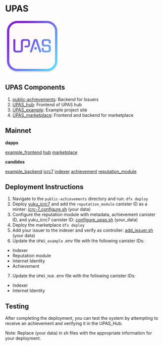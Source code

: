 # UPAS

![User Public Achievement Logo](https://github.com/relinkd/UPAS/blob/main/images/upas_logo_x05_upd3.png)

## UPAS Components

1. [public-achievements](https://github.com/relinkd/public-achievements): Backend for Issuers
2. [UPAS_hub](https://github.com/relinkd/upas_hub): Frontend of UPAS hub
3. [UPAS_example](https://github.com/relinkd/upas_example_site): Example project site
4. [UPAS_marketplace](https://github.com/relinkd/upas_marketplace): Frontend and backend for marketplace

## Mainnet

**dapps**

[example_frontend](https://5j4ti-jqaaa-aaaaj-qncma-cai.icp0.io)
[hub](https://4dtrs-laaaa-aaaaj-qncla-cai.icp0.io)
[marketplace](https://4kq2o-5iaaa-aaaaj-qnckq-cai.icp0.io)

**candides**

[example_backend](https://a4gq6-oaaaa-aaaab-qaa4q-cai.raw.icp0.io/?id=4esxg-gyaaa-aaaaj-qnclq-cai)
[icrc7](https://a4gq6-oaaaa-aaaab-qaa4q-cai.raw.icp0.io/?id=4ywnx-ryaaa-aaaaj-qncjq-cai)
[indexer](https://a4gq6-oaaaa-aaaab-qaa4q-cai.raw.icp0.io/?id=4nr42-qqaaa-aaaaj-qncka-cai)
[achievement](https://a4gq6-oaaaa-aaaab-qaa4q-cai.raw.icp0.io/?id=4wua7-kiaaa-aaaaj-qnciq-cai)
[reputation_module](https://a4gq6-oaaaa-aaaab-qaa4q-cai.raw.icp0.io/?id=47xld-4aaaa-aaaaj-qncja-cai)

## Deployment Instructions

1. Navigate to the `public-achievements` directory and run: `dfx deploy`
2. Deploy [yuku_icrc7](https://github.com/tuminfei/yuku_icrc7) and add the `reputation_module` canister ID as a minter: [icrc-7_configure.sh](https://github.com/relinkd/public-achievements/blob/main/test/icrc-7_configurate.sh) (your data)
3. Configure the reputation module with metadata, achievement canister ID, and yuku_icrc7 canister ID: [configure_upas.sh](https://github.com/relinkd/public-achievements/blob/main/test/configurate_upas.sh) (your_data)
4. Deploy the marketplace `dfx deploy`
5. Add your issuer to the indexer and verify as controller: [add_issuer.sh](https://github.com/relinkd/upas_marketplace/blob/main/test/add_issuer.sh) (your data)
6. Update the `UPAS_example` .env file with the following canister IDs:
- Indexer
- Reputation module
- Internet Identity
- Achievement
7. Update the `UPAS_Hub` .env file with the following canister IDs:
- Indexer
- Internet Identity

## Testing
After completing the deployment, you can test the system by attempting to receive an achievement and verifying it in the UPAS_Hub.

Note: Replace (your data) in sh files with the appropriate information for your deployment.
